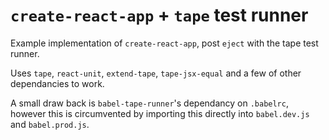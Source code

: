 # `create-react-app` + `tape` test runner

Example implementation of `create-react-app`, post `eject` with the tape test runner.

Uses `tape`, `react-unit`, `extend-tape`, `tape-jsx-equal` and a few of other dependancies to work.

A small draw back is `babel-tape-runner`'s dependancy on `.babelrc`, however this is circumvented by importing this directly into `babel.dev.js` and `babel.prod.js`.
